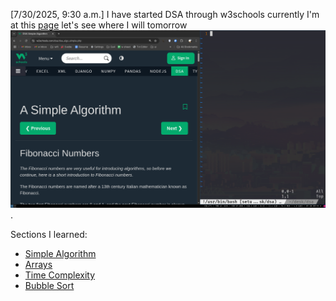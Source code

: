 [7/30/2025, 9:30 a.m.] I have started DSA through w3schools currently I'm at this [page](https://www.w3schools.com/dsa/dsa_intro.php) let's see where I will tomorrow ![7-30-25_9-35-am](public/blog/2025-07-30_09-35.png).

Sections I learned:
- [Simple Algorithm](https://www.w3schools.com/dsa/dsa_algo_simple.php)
- [Arrays](https://www.w3schools.com/dsa/dsa_data_arrays.php)
- [Time Complexity](https://www.w3schools.com/dsa/dsa_timecomplexity_theory.php)
- [Bubble Sort](https://www.w3schools.com/dsa/dsa_algo_bubblesort.php)

